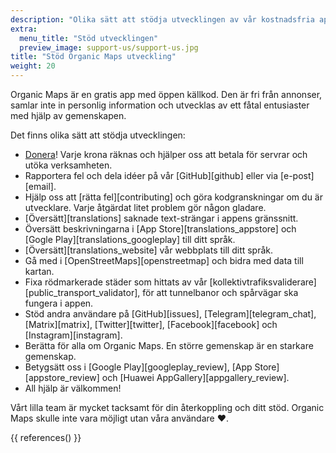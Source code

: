 ```yaml
---
description: "Olika sätt att stödja utvecklingen av vår kostnadsfria applikation"
extra:
  menu_title: "Stöd utvecklingen"
  preview_image: support-us/support-us.jpg
title: "Stöd Organic Maps utveckling"
weight: 20
---
```


Organic Maps är en gratis app med öppen källkod. Den är fri från annonser,
samlar inte in personlig information och utvecklas av ett fåtal entusiaster
med hjälp av gemenskapen.

Det finns olika sätt att stödja utvecklingen:

- [Donera](@/donate/index.sv.md)! Varje krona räknas och hjälper oss att
  betala för servrar och utöka verksamheten.
- Rapportera fel och dela idéer på vår [GitHub][github] eller via
  [e-post][email].
- Hjälp oss att [rätta fel][contributing] och göra kodgranskningar om du är
  utvecklare. Varje åtgärdat litet problem gör någon gladare.
- [Översätt][translations] saknade text-strängar i appens gränssnitt.
- Översätt beskrivningarna i [App Store][translations_appstore] och [Gogle
  Play][translations_googleplay] till ditt språk.
- [Översätt][translations_website] vår webbplats till ditt språk.
- Gå med i [OpenStreetMaps][openstreetmap] och bidra med data till kartan.
- Fixa rödmarkerade städer som hittats av vår
  [kollektivtrafiksvaliderare][public_transport_validator], för att
  tunnelbanor och spårvägar ska fungera i appen.
- Stöd andra användare på [GitHub][issues], [Telegram][telegram_chat],
  [Matrix][matrix], [Twitter][twitter], [Facebook][facebook] och
  [Instagram][instagram].
- Berätta för alla om Organic Maps. En större gemenskap är en starkare
  gemenskap.
- Betygsätt oss i [Google Play][googleplay_review], [App
  Store][appstore_review] och [Huawei AppGallery][appgallery_review].
- All hjälp är välkommen!

Vårt lilla team är mycket tacksamt för din återkoppling och ditt
stöd. Organic Maps skulle inte vara möjligt utan våra användare ❤️.

{{ references() }}

